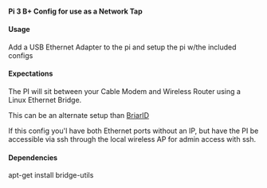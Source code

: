 #### Pi 3 B+ Config for use as a Network Tap 

#### Usage
Add a USB Ethernet Adapter to the pi and setup the pi w/the included configs

#### Expectations
The PI will sit between your Cable Modem and Wireless Router using a Linux Ethernet Bridge.

This can be an alternate setup than [BriarID](https://github.com/musicmancorley/BriarIDS)

If this config you'l have both Ethernet ports without an IP, but have the PI be accessible via ssh through the local wireless AP for admin access with ssh. 

#### Dependencies 
apt-get install bridge-utils
